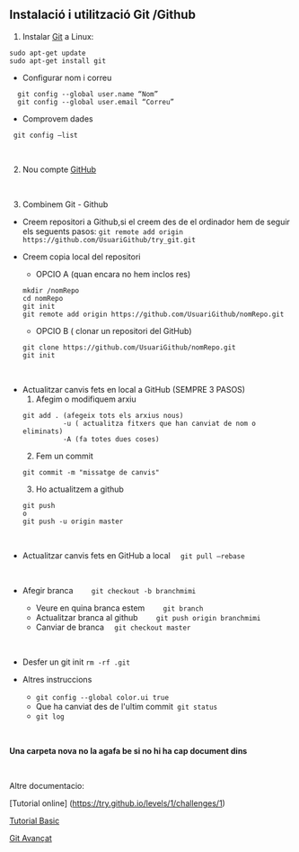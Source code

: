 ## Instalació i utilització Git /Github


1.  Instalar [Git](https://git-scm.com/book/es/v1/Empezando-Instalando-Git) a Linux:
```
sudo apt-get update
sudo apt-get install git
```

  * Configurar nom i correu 
```
  git config --global user.name “Nom”
  git config --global user.email “Correu”
```
  * Comprovem dades
```
 git config –list
```
<br>


2. Nou compte [GitHub](https://github.com) 

<br>

3. Combinem Git - Github
* Creem repositori a Github,si el creem des de el ordinador hem de seguir els seguents pasos:
```git remote add origin https://github.com/UsuariGithub/try_git.git```

* Creem copia local del repositori
	* OPCIO A (quan encara no hem inclos res) 
	```
	mkdir /nomRepo
	cd nomRepo
	git init 
	git remote add origin https://github.com/UsuariGithub/nomRepo.git
	```
	* OPCIO B ( clonar un repositori del GitHub)
	```
	git clone https://github.com/UsuariGithub/nomRepo.git
	git init 
	```
	
<br>

* Actualitzar canvis fets en local a GitHub (SEMPRE 3 PASOS)
	1. Afegim o modifiquem arxiu
    ```
    git add . (afegeix tots els arxius nous)
              -u ( actualitza fitxers que han canviat de nom o eliminats)
              -A (fa totes dues coses)
    ```
  	2. Fem un commit
    ```
    git commit -m "missatge de canvis"
    ```
   	3. Ho actualitzem a github
    ```
    git push 
    o
    git push -u origin master
    ```
    
<br>
	
* Actualitzar canvis fets en GitHub a local
  ```   git pull –rebase   ```
  
  <br>
  
* Afegir branca 
 	```  	git checkout -b branchmimi  	```
	* Veure en quina branca estem
	``` 	git branch 	```
	* Actualitzar branca al github
	``` 	git push origin branchmimi 	```
	* Canviar de branca 
  ```   git checkout master   ```

<br>

* Desfer un git init
```rm -rf .git```

* Altres instruccions
	* ```git config --global color.ui true ```
	* Que ha canviat des de l'ultim commit``` git status```
	* ```git log```


<br>

**Una carpeta nova no la agafa be si no hi ha cap document dins**

<br>

Altre documentacio: 

[Tutorial online] (https://try.github.io/levels/1/challenges/1)

[Tutorial Basic](http://rogerdudler.github.io/git-guide/index.es.html)

[Git Avançat](https://git-scm.com/book/es/v1)
